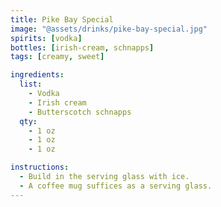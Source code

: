```yaml
---
title: Pike Bay Special
image: "@assets/drinks/pike-bay-special.jpg"
spirits: [vodka]
bottles: [irish-cream, schnapps]
tags: [creamy, sweet]

ingredients:
  list:
    - Vodka
    - Irish cream
    - Butterscotch schnapps
  qty:
    - 1 oz
    - 1 oz
    - 1 oz

instructions:
  - Build in the serving glass with ice.
  - A coffee mug suffices as a serving glass.
---
```

